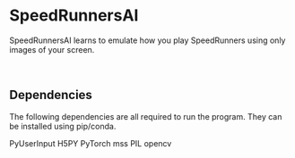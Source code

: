 SpeedRunnersAI
================

SpeedRunnersAI learns to emulate how you play SpeedRunners using only images of your screen.

&nbsp;

## Dependencies ##

The following dependencies are all required to run the program. They can be installed using pip/conda.

PyUserInput
H5PY
PyTorch
mss
PIL
opencv